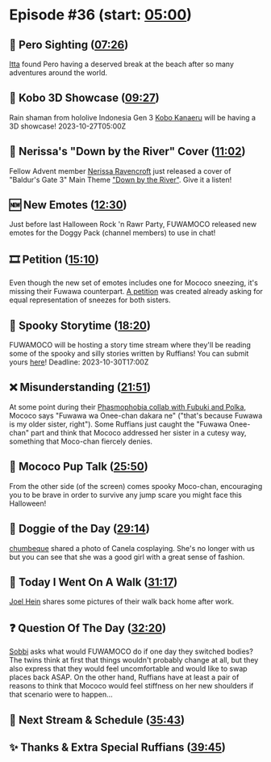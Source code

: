 # Episode #36 (start: [05:00](https://youtu.be/NRnMHn7bBHI?t=05m00s))

## 👀 Pero Sighting ([07:26](https://youtu.be/NRnMHn7bBHI?t=07m26s))

[Itta](https://twitter.com/Itta12065/status/1702728531233611885) found Pero having a deserved break at the beach after so many adventures around the world.

## 🎥 Kobo 3D Showcase ([09:27](https://youtu.be/NRnMHn7bBHI?t=09m27s))

Rain shaman from hololive Indonesia Gen 3 [Kobo Kanaeru](https://www.youtube.com/@KoboKanaeru) will be having a 3D showcase! 2023-10-27T05:00Z

## 🎼 Nerissa's "Down by the River" Cover ([11:02](https://youtu.be/NRnMHn7bBHI?t=11m02s))

Fellow Advent member [Nerissa Ravencroft](https://www.youtube.com/@NerissaRavencroft) just released a cover of "Baldur's Gate 3" Main Theme ["Down by the River"](https://youtu.be/8j3wK1DXhrs). Give it a listen!

## 🆕 New Emotes ([12:30](https://youtu.be/NRnMHn7bBHI?t=12m30s))

Just before last Halloween Rock 'n Rawr Party, FUWAMOCO released new emotes for the Doggy Pack (channel members) to use in chat!

## 🎞️ Petition ([15:10](https://youtu.be/NRnMHn7bBHI?t=15m10s))

Even though the new set of emotes includes one for Mococo sneezing, it's missing their Fuwawa counterpart. [A petition](https://chng.it/nfHHJLxdvT) was created already asking for equal representation of sneezes for both sisters.

## 👻 Spooky Storytime ([18:20](https://youtu.be/NRnMHn7bBHI?t=18m20s))

FUWAMOCO will be hosting a story time stream where they'll be reading some of the spooky and silly stories written by Ruffians! You can submit yours [here](https://docs.google.com/forms/d/e/1FAIpQLSeNJFVNgkNxwKGcYppQx05s53oPWd8dP-BnIad3kcL37fS9hA/viewform)! Deadline: 2023-10-30T17:00Z

## ❌ Misunderstanding ([21:51](https://youtu.be/NRnMHn7bBHI?t=21m51s))

At some point during their [Phasmophobia collab with Fubuki and Polka](https://youtu.be/q6z1In_WUqI), Mococo says "Fuwawa wa Onee-chan dakara ne" ("that's because Fuwawa is my older sister, right"). Some Ruffians just caught the "Fuwawa Onee-chan" part and think that Mococo addressed her sister in a cutesy way, something that Moco-chan fiercely denies.

## 📣 Mococo Pup Talk ([25:50](https://youtu.be/NRnMHn7bBHI?t=25m50s))

From the other side (of the screen) comes spooky Moco-chan, encouraging you to be brave in order to survive any jump scare you might face this Halloween!

## 🐶 Doggie of the Day ([29:14](https://youtu.be/NRnMHn7bBHI?t=29m14s))

[chumbeque](https://twitter.com/chumbeque_3/status/1716538766574190864) shared a photo of Canela cosplaying. She's no longer with us but you can see that she was a good girl with a great sense of fashion.

## 🚶 Today I Went On A Walk ([31:17](https://youtu.be/NRnMHn7bBHI?t=31m17s))

[Joel Hein](https://twitter.com/OtakuJoe1/status/1702083880625557583) shares some pictures of their walk back home after work.

## ❓ Question Of The Day ([32:20](https://youtu.be/NRnMHn7bBHI?t=32m20s))

[Sobbi](https://twitter.com/Sobbi11/status/1706205209586790554) asks what would FUWAMOCO do if one day they switched bodies? The twins think at first that things wouldn't probably change at all, but they also express that they would feel uncomfortable and would like to swap places back ASAP. On the other hand, Ruffians have at least a pair of reasons to think that Mococo would feel stiffness on her new shoulders if that scenario were to happen…

## 📅 Next Stream & Schedule ([35:43](https://youtu.be/NRnMHn7bBHI?t=35m43s))

## ✨ Thanks & Extra Special Ruffians ([39:45](https://youtu.be/NRnMHn7bBHI?t=39m45s))
